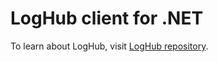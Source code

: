 # LogHub client for .NET

To learn about LogHub, visit [LogHub repository](https://github.com/dbratus/loghub).
